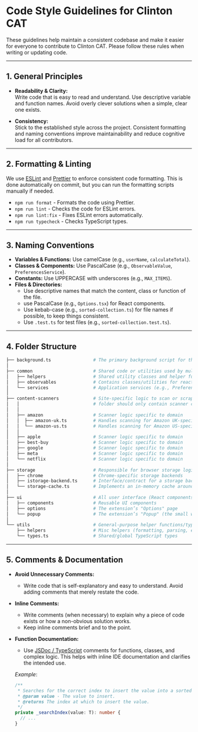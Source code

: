 # Code Style Guidelines for Clinton CAT

These guidelines help maintain a consistent codebase and make it easier for everyone to contribute to Clinton CAT. Please follow these rules when writing or updating code.

---

## 1. General Principles

- **Readability & Clarity:**  
  Write code that is easy to read and understand. Use descriptive variable and function names. Avoid overly clever solutions when a simple, clear one exists.

- **Consistency:**  
  Stick to the established style across the project. Consistent formatting and naming conventions improve maintainability and reduce cognitive load for all contributors.

---

## 2. Formatting & Linting

We use [ESLint](https://eslint.org/) and [Prettier](https://prettier.io/) to enforce consistent code formatting. This is done automatically on commit, but you can run the formatting scripts manually if needed.
- `npm run format` - Formats the code using Prettier.
- `npm run lint` - Checks the code for ESLint errors.
- `npm run lint:fix` - Fixes ESLint errors automatically.
- `npm run typecheck` - Checks TypeScript types.

---

## 3. Naming Conventions

- **Variables & Functions:** Use camelCase (e.g., `userName`, `calculateTotal`).
- **Classes & Components:** Use PascalCase (e.g., `ObservableValue`, `PreferencesService`).
- **Constants:** Use UPPERCASE with underscores (e.g., `MAX_ITEMS`).
- **Files & Directories:**
    - Use descriptive names that match the content, class or function of the file.
    - use PascalCase (e.g., `Options.tsx`) for React components.
    - Use kebab-case (e.g., `sorted-collection.ts`) for file names if possible, to keep things consistent.
    - Use `.test.ts` for test files (e.g., `sorted-collection.test.ts`).

---

## 4. Folder Structure

```sh
├── background.ts                # The primary background script for the browser extension
│
├── common                       # Shared code or utilities used by multiple parts of the extension
│   ├── helpers                  # Shared utility classes and helper functions
│   ├── observables              # Contains classes/utilities for reactive "observable" logic
│   └── services                 # Application services (e.g., Preferences, network helpers)
│
├── content-scanners             # Site-specific logic to scan or scrape data from these domains 
│   │                            # folder should only contain scanner classes that extend the base scanner class
│   │
│   ├── amazon                   # Scanner logic specific to domain
│   │  ├── amazon-uk.ts          # Handles scanning for Amazon UK-specific data and structure
│   │  └── amazon-us.ts          # Handles scanning for Amazon US-specific data and structure 
│   │
│   ├── apple                    # Scanner logic specific to domain
│   ├── best-buy                 # Scanner logic specific to domain
│   ├── google                   # Scanner logic specific to domain
│   ├── meta                     # Scanner logic specific to domain
│   └── netflix                  # Scanner logic specific to domain
│
├── storage                      # Responsible for browser storage logic (local, sync, cache, etc.)
│   ├── chrome                   # Chrome-specific storage backends
│   ├── istorage-backend.ts      # Interface/contract for a storage backend
│   └── storage-cache.ts         # Implements an in-memory cache around browser storage
│
├── ui                           # All user interface (React components, pages, popups, etc.)
│   ├── components               # Reusable UI components
│   ├── options                  # The extension’s "Options" page
│   └── popup                    # The extension’s "Popup" (the small window on toolbar click)
│
└── utils                        # General-purpose helper functions/types
    ├── helpers                  # Misc helpers (formatting, parsing, etc.)
    └── types.ts                 # Shared/global TypeScript types
```

---

## 5. Comments & Documentation

- **Avoid Unnecessary Comments:**
    - Write code that is self-explanatory and easy to understand. Avoid adding comments that merely restate the code.

- **Inline Comments:**
    - Write comments (when necessary) to explain why a piece of code exists or how a non-obvious solution works.
    - Keep inline comments brief and to the point.

- **Function Documentation:**
    - Use [JSDoc / TypeScript](https://www.typescriptlang.org/docs/handbook/jsdoc-supported-types.html) comments for functions, classes, and complex logic. This helps with inline IDE documentation and clarifies the intended use.

  *Example*:
  ```ts
  /**
   * Searches for the correct index to insert the value into a sorted array.
   * @param value - The value to insert.
   * @returns The index at which to insert the value.
   */
  private _searchIndex(value: T): number {
    // ...
  }
  ```
